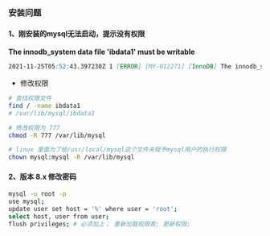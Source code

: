 ### 安装问题 

#### 1、刚安装的mysql无法启动，提示没有权限

**The innodb_system data file 'ibdata1' must be writable**

```md
2021-11-25T05:52:43.397230Z 1 [ERROR] [MY-012271] [InnoDB] The innodb_system data file 'ibdata1' must be writable
```

* 修改权限 

```bash
# 查找权限文件
find / -name ibdata1
# /var/lib/mysql/ibdata1

# 修改权限为 777
chmod -R 777 /var/lib/mysql

# linux 里面为了给/usr/local/mysql这个文件夹赋予mysql用户的执行权限
chown mysql:mysql -R /var/lib/mysql
```

#### 2、版本 8.x 修改密码

```bash
mysql -u root -p
use mysql;
update user set host = '%' where user = 'root';
select host, user from user;
flush privileges; # 必须加上； 重新加载权限表; 更新权限;
```
